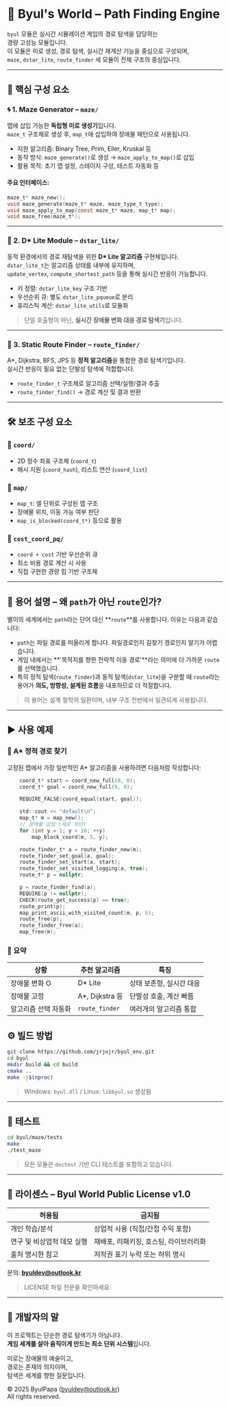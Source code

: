 # 🌟 Byul's World – Path Finding Engine

`byul` 모듈은 실시간 시뮬레이션 게임의 경로 탐색을 담당하는  
경량 고성능 모듈입니다.  
이 모듈은 미로 생성, 경로 탐색, 실시간 재계산 기능을 중심으로 구성되며,  
`maze`, `dstar_lite`, `route_finder` 세 모듈이 전체 구조의 중심입니다.

---

## 🧩 핵심 구성 요소

### 🌀 1. Maze Generator – `maze/`

맵에 삽입 가능한 **독립형 미로 생성기**입니다.  
`maze_t` 구조체로 생성 후, `map_t`에 삽입하여 장애물 패턴으로 사용됩니다.

- 지원 알고리즘: Binary Tree, Prim, Eller, Kruskal 등
- 동작 방식: `maze_generate()`로 생성 → `maze_apply_to_map()`로 삽입
- 활용 목적: 초기 맵 설정, 스테이지 구성, 테스트 자동화 등

#### 주요 인터페이스:
```c
maze_t* maze_new();
void maze_generate(maze_t* maze, maze_type_t type);
void maze_apply_to_map(const maze_t* maze, map_t* map);
void maze_free(maze_t*);
```

---

### 🧠 2. D* Lite Module – `dstar_lite/`

동적 환경에서의 경로 재탐색을 위한 **D\* Lite 알고리즘** 구현체입니다.  
`dstar_lite_t`는 알고리즘 상태를 내부에 유지하며,  
`update_vertex`, `compute_shortest_path` 등을 통해 실시간 반응이 가능합니다.

- 키 정렬: `dstar_lite_key` 구조 기반
- 우선순위 큐: 별도 `dstar_lite_pqueue`로 분리
- 휴리스틱 계산: `dstar_lite_utils`로 모듈화

> 단일 호출형이 아닌, **실시간 장애물 변화 대응 경로 탐색기**입니다.

---

### 🚦 3. Static Route Finder – `route_finder/`

A\*, Dijkstra, BFS, JPS 등 **정적 알고리즘**을 통합한 경로 탐색기입니다.  
실시간 반응이 필요 없는 단발성 탐색에 적합합니다.

- `route_finder_t` 구조체로 알고리즘 선택/실행/결과 추출
- `route_finder_find()` → 경로 계산 및 결과 반환

---

## 🛠 보조 구성 요소

### 📌 `coord/`
- 2D 정수 좌표 구조체 (`coord_t`)
- 해시 지원 (`coord_hash`), 리스트 연산 (`coord_list`)

### 📌 `map/`
- `map_t`: 셀 단위로 구성된 맵 구조
- 장애물 위치, 이동 가능 여부 판단
- `map_is_blocked(coord_t*)` 등으로 활용

### 📌 `cost_coord_pq/`
- `coord + cost` 기반 우선순위 큐
- 최소 비용 경로 계산 시 사용
- 직접 구현한 경량 힙 기반 구조체

---

## 📘 용어 설명 – 왜 `path`가 아닌 `route`인가?

별이의 세계에서는 `path`라는 단어 대신 **`route`**를 사용합니다. 이유는 다음과 같습니다:

- `path`는 파일 경로를 떠올리게 합니다. 파일경로인지 길찾기 경로인지 알기가 어렵습니다.
- 게임 내에서는 **'목적지를 향한 전략적 이동 경로'**라는 의미에 더 가까운 `route`를 선택했습니다.
- 특히 정적 탐색(`route_finder`)과 동적 탐색(`dstar_lite`)을 구분할 때 `route`라는 용어가
  **의도, 방향성, 설계된 흐름**을 내포하므로 더 적절합니다.

> 이 용어는 설계 철학의 일환이며, 내부 구조 전반에서 일관되게 사용됩니다.

---

## ▶️ 사용 예제

### 🔹 A* 정적 경로 찾기

고정된 맵에서 가장 일반적인 A* 알고리즘을 사용하려면 다음처럼 작성합니다:

```c
    coord_t* start = coord_new_full(0, 0);
    coord_t* goal = coord_new_full(9, 9);

    REQUIRE_FALSE(coord_equal(start, goal));

    std::cout << "default\n";
    map_t* m = map_new();
    // 장애물 삽입 (세로 차단)
    for (int y = 1; y < 10; ++y)
        map_block_coord(m, 5, y);

    route_finder_t* a = route_finder_new(m);
    route_finder_set_goal(a, goal);
    route_finder_set_start(a, start);
    route_finder_set_visited_logging(a, true);
    route_t* p = nullptr;

    p = route_finder_find(a);
    REQUIRE(p != nullptr);
    CHECK(route_get_success(p) == true);
    route_print(p);
    map_print_ascii_with_visited_count(m, p, 5);
    route_free(p);    
    route_finder_free(a);
    map_free(m);
```

### 🧩 요약

| 상황 | 추천 알고리즘 | 특징 |
|------|---------------|------|
| 장애물 변화 O | D* Lite | 상태 보존형, 실시간 대응 |
| 장애물 고정 | A*, Dijkstra 등 | 단발성 호출, 계산 빠름 |
| 알고리즘 선택 자동화 | `route_finder` | 여러개의 알고리즘 통합 |

## ⚙️ 빌드 방법

```bash
git clone https://github.com/jrjojr/byul_env.git
cd byul
mkdir build && cd build
cmake ..
make -j$(nproc)
```

> Windows: `byul.dll` / Linux: `libbyul.so` 생성됨

---

## 🧪 테스트

```bash
cd byul/maze/tests
make
./test_maze
```

> 모든 모듈은 `doctest` 기반 CLI 테스트를 포함하고 있습니다.

---

## 📄 라이센스 – Byul World Public License v1.0

| 허용됨                    | 금지됨                                     |
|----------------------------|---------------------------------------------|
| 개인 학습/분석            | 상업적 사용 (직접/간접 수익 포함)         |
| 연구 및 비상업적 데모 실행 | 재배포, 리패키징, 호스팅, 라이브러리화      |
| 출처 명시한 참고           | 저작권 표기 누락 또는 허위 명시             |

문의: **byuldev@outlook.kr**

> LICENSE 파일 전문을 확인하세요.

---

## 💬 개발자의 말

이 프로젝트는 단순한 경로 탐색기가 아닙니다.  
**게임 세계를 살아 움직이게 만드는 최소 단위 시스템**입니다.

미로는 장애물의 예술이고,  
경로는 존재의 의지이며,  
탐색은 세계를 향한 질문입니다.

© 2025 ByulPapa (byuldev@outlook.kr)  
All rights reserved.